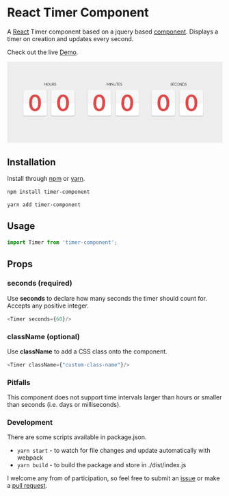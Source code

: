 # React Timer Component

A [React](https://reactjs.org/) Timer component based on a jquery based 
[component](https://codepen.io/doriancami/pen/jEJvaV). Displays a timer on creation and updates every second.
 
 Check out the live [Demo](https://alvinnguyen116.github.io/timer-demo/).

![](images/countdown-example.png)

## Installation 

Install through [npm](https://www.npmjs.com/get-npm) or [yarn](https://classic.yarnpkg.com/en/docs/getting-started).
```shell script
npm install timer-component
```
```shell script
yarn add timer-component
```

## Usage 
```js
import Timer from 'timer-component';
```

## Props

### seconds (required)
Use **seconds** to declare how many seconds the timer should count for.
Accepts any positive integer. 

```js
<Timer seconds={60}/>
```

### className (optional)
Use **className** to add a CSS class onto the component.

```js
<Timer className={"custom-class-name"}/>
```

### Pitfalls 
This component does not support time intervals larger than hours or smaller than
seconds (i.e. days or milliseconds).
### Development
There are some scripts available in package.json. 

- `yarn start` - to watch for file changes and update automatically with webpack
- `yarn build` - to build the package and store in ./dist/index.js 

I welcome any from of participation, so feel free to submit an 
[issue](https://github.com/alvinnguyen116/countdown-component/issues) or make a 
[pull request](https://github.com/alvinnguyen116/countdown-component/pulls). 
